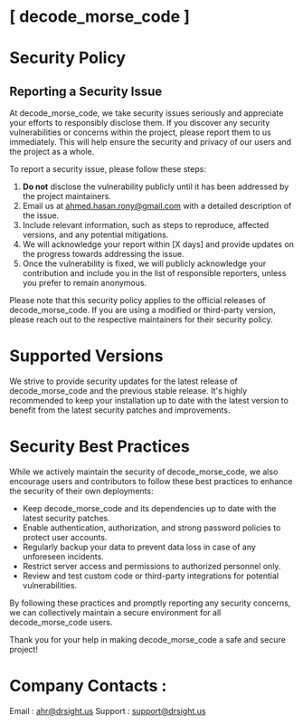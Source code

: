 # [ decode_morse_code ]

# Security Policy

## Reporting a Security Issue

At decode_morse_code, we take security issues seriously and appreciate your efforts to responsibly disclose them. If you discover any security vulnerabilities or concerns within the project, please report them to us immediately. This will help ensure the security and privacy of our users and the project as a whole.

To report a security issue, please follow these steps:

1. **Do not** disclose the vulnerability publicly until it has been addressed by the project maintainers.
2. Email us at [ahmed.hasan.rony@gmail.com](mailto:ahmed.hasan.rony@gmail.com) with a detailed description of the issue.
3. Include relevant information, such as steps to reproduce, affected versions, and any potential mitigations.
4. We will acknowledge your report within [X days] and provide updates on the progress towards addressing the issue.
5. Once the vulnerability is fixed, we will publicly acknowledge your contribution and include you in the list of responsible reporters, unless you prefer to remain anonymous.

Please note that this security policy applies to the official releases of decode_morse_code. If you are using a modified or third-party version, please reach out to the respective maintainers for their security policy.

# Supported Versions

We strive to provide security updates for the latest release of decode_morse_code and the previous stable release. It's highly recommended to keep your installation up to date with the latest version to benefit from the latest security patches and improvements.

# Security Best Practices

While we actively maintain the security of decode_morse_code, we also encourage users and contributors to follow these best practices to enhance the security of their own deployments:

- Keep decode_morse_code and its dependencies up to date with the latest security patches.
- Enable authentication, authorization, and strong password policies to protect user accounts.
- Regularly backup your data to prevent data loss in case of any unforeseen incidents.
- Restrict server access and permissions to authorized personnel only.
- Review and test custom code or third-party integrations for potential vulnerabilities.

By following these practices and promptly reporting any security concerns, we can collectively maintain a secure environment for all decode_morse_code users.

Thank you for your help in making decode_morse_code a safe and secure project!

# Company Contacts : 
Email : [ahr@drsight.us](mailto:ahr@drsight.us)
Support : [support@drsight.us](mailto:support@drsight.us)


